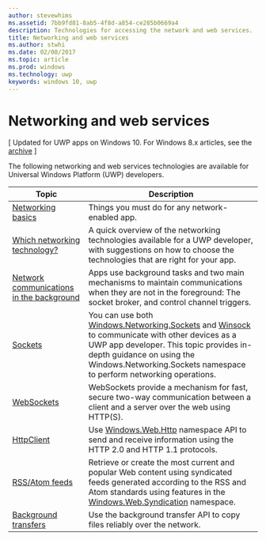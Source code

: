 ```yaml
---
author: stevewhims
ms.assetid: 7bb9fd81-8ab5-4f8d-a854-ce285b0669a4
description: Technologies for accessing the network and web services.
title: Networking and web services
ms.author: stwhi
ms.date: 02/08/2017
ms.topic: article
ms.prod: windows
ms.technology: uwp
keywords: windows 10, uwp
---
```


# Networking and web services

\[ Updated for UWP apps on Windows 10. For Windows 8.x articles, see the [archive](http://go.microsoft.com/fwlink/p/?linkid=619132) \]

The following networking and web services technologies are available for Universal Windows Platform (UWP) developers.

| Topic                                                                                   | Description                                                                      |
|-----------------------------------------------------------------------------------------|----------------------------------------------------------------------------------|
| [Networking basics](networking-basics.md)                                               | Things you must do for any network-enabled app.                     |
| [Which networking technology?](which-networking-technology.md)                          | A quick overview of the networking technologies available for a UWP developer, with suggestions on how to choose the technologies that are right for your app.               |
| [Network communications in the background](network-communications-in-the-background.md) | Apps use background tasks and two main mechanisms to maintain communications when they are not in the foreground: The socket broker, and control channel triggers.                  |
| [Sockets](sockets.md)                                                                   | You can use both [Windows.Networking.Sockets](https://msdn.microsoft.com/library/windows/apps/xaml/windows.networking.sockets.aspx) and [Winsock](https://msdn.microsoft.com/library/windows/desktop/ms737523) to communicate with other devices as a UWP app developer. This topic provides in-depth guidance on using the Windows.Networking.Sockets namespace to perform networking operations. |
| [WebSockets](websockets.md)                                                             | WebSockets provide a mechanism for fast, secure two-way communication between a client and a server over the web using HTTP(S).                 |
| [HttpClient](httpclient.md)                                                             | Use [Windows.Web.Http](https://msdn.microsoft.com/library/windows/apps/dn279692) namespace API to send and receive information using the HTTP 2.0 and HTTP 1.1 protocols.             |
| [RSS/Atom feeds](web-feeds.md)                                                          | Retrieve or create the most current and popular Web content using syndicated feeds generated according to the RSS and Atom standards using features in the [Windows.Web.Syndication](https://msdn.microsoft.com/library/windows/apps/br243632) namespace.                   |
| [Background transfers](background-transfers.md)                                         | Use the background transfer API to copy files reliably over the network.           |
